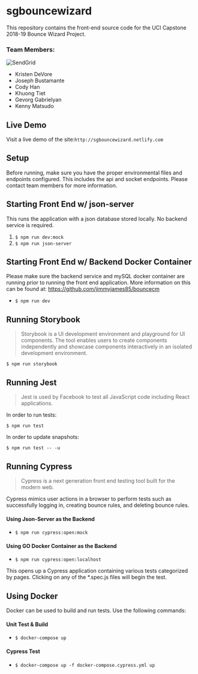 # sgbouncewizard

This repository contains the front-end source code for the UCI Capstone 2018-19 Bounce Wizard Project.

### Team Members:

![SendGrid](https://user-images.githubusercontent.com/26265748/54614708-17c67d00-4a1a-11e9-82c3-61a542557713.JPG)

- Kristen DeVore
- Joseph Bustamante
- Cody Han
- Khuong Tiet
- Gevorg Gabrielyan
- Kenny Matsudo

## Live Demo

Visit a live demo of the site:`http://sgbouncewizard.netlify.com`

## Setup

Before running, make sure you have the proper environmental files and endpoints configured. This includes the api and socket endpoints. Please contact team members for more information.

## Starting Front End w/ json-server

This runs the application with a json database stored locally. No backend service is required.

1. `$ npm run dev:mock`
2. `$ npm run json-server`

## Starting Front End w/ Backend Docker Container

Please make sure the backend service and mySQL docker container are running prior to running the front end application. More information on this can be found at: https://github.com/jimmyjames85/bouncecm

- `$ npm run dev`

## Running Storybook

> Storybook is a UI development environment and playground for UI components. The tool enables users to create components independently and showcase components interactively in an isolated development environment.

`$ npm run storybook`

## Running Jest

> Jest is used by Facebook to test all JavaScript code including React applications.

In order to run tests:

`$ npm run test`

In order to update snapshots:

`$ npm run test -- -u`

## Running Cypress

> Cypress is a next generation front end testing tool built for the modern web.

Cypress mimics user actions in a browser to perform tests such as successfully logging in, creating bounce rules, and deleting bounce rules.

#### Using Json-Server as the Backend

- `$ npm run cypress:open:mock`

#### Using GO Docker Container as the Backend

- `$ npm run cypress:open:localhost`

This opens up a Cypress application containing various tests categorized by pages. Clicking on any of the \*.spec.js files will begin the test.

## Using Docker

Docker can be used to build and run tests. Use the following commands:

#### Unit Test & Build

- `$ docker-compose up`

#### Cypress Test

- `$ docker-compose up -f docker-compose.cypress.yml up`
